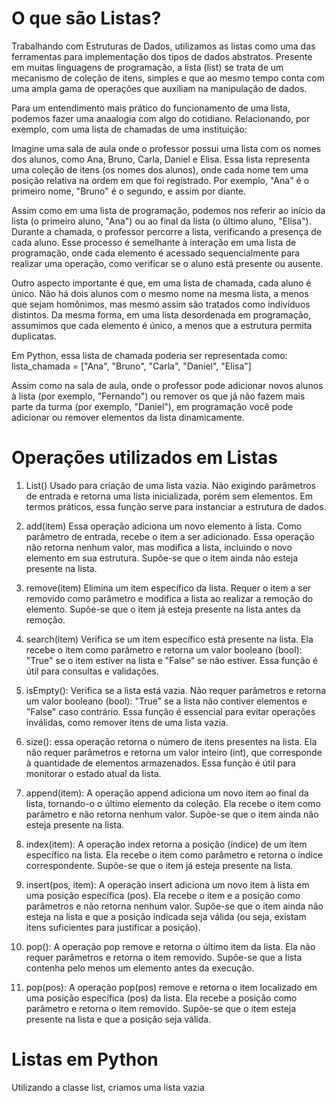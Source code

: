 # O que são Listas?

Trabalhando com Estruturas de Dados, utilizamos as listas como uma das ferramentas para implementação dos tipos de dados abstratos. Presente em muitas linguagens de programação, a lista (list) se trata de um mecanismo de coleção de itens, simples e que ao mesmo tempo conta com uma ampla gama de operações que auxiliam na manipulação de dados.

Para um entendimento mais prático do funcionamento de uma lista, podemos fazer uma anaalogia com algo do cotidiano. Relacionando, por exemplo, com uma lista de chamadas de uma instituição:

Imagine uma sala de aula onde o professor possui uma lista com os nomes dos alunos, como Ana, Bruno, Carla, Daniel e Elisa. Essa lista representa uma coleção de itens (os nomes dos alunos), onde cada nome tem uma posição relativa na ordem em que foi registrado. Por exemplo, "Ana" é o primeiro nome, "Bruno" é o segundo, e assim por diante.

Assim como em uma lista de programação, podemos nos referir ao início da lista (o primeiro aluno, "Ana") ou ao final da lista (o último aluno, "Elisa"). Durante a chamada, o professor percorre a lista, verificando a presença de cada aluno. Esse processo é semelhante à interação em uma lista de programação, onde cada elemento é acessado sequencialmente para realizar uma operação, como verificar se o aluno está presente ou ausente.

Outro aspecto importante é que, em uma lista de chamada, cada aluno é único. Não há dois alunos com o mesmo nome na mesma lista, a menos que sejam homônimos, mas mesmo assim são tratados como indivíduos distintos. Da mesma forma, em uma lista desordenada em programação, assumimos que cada elemento é único, a menos que a estrutura permita duplicatas.

Em Python, essa lista de chamada poderia ser representada como:
    lista_chamada = ["Ana", "Bruno", "Carla", "Daniel", "Elisa"]

Assim como na sala de aula, onde o professor pode adicionar novos alunos à lista (por exemplo, "Fernando") ou remover os que já não fazem mais parte da turma (por exemplo, "Daniel"), em programação você pode adicionar ou remover elementos da lista dinamicamente.

# Operações utilizados em Listas

1.  List()
    Usado para criação de uma lista vazia. Não exigindo parâmetros de entrada e retorna uma lista inicializada, porém sem elementos. Em termos práticos, essa função serve para instanciar a estrutura de dados.

2.  add(item)
    Essa operação adiciona um novo elemento à lista. Como parâmetro de entrada, recebe o item a ser adicionado. Essa operação não retorna nenhum valor, mas modifica a lista, incluindo o novo elemento em sua estrutura. Supõe-se que o item ainda não esteja presente na lista.

3.  remove(item)
    Elimina um item específico da lista. Requer o item a ser removido como parâmetro e modifica a lista ao realizar a remoção do elemento. Supõe-se que o item já esteja presente na lista antes da remoção.

4.  search(item)
    Verifica se um item específico está presente na lista. Ela recebe o item como parâmetro e retorna um valor booleano (bool): "True" se o item estiver na lista e "False" se não estiver. Essa função é útil para consultas e validações.

5.  isEmpty():
    Verifica se a lista está vazia. Não requer parâmetros e retorna um valor booleano (bool): "True" se a lista não contiver elementos e "False" caso contrário. Essa função é essencial para evitar operações inválidas, como remover itens de uma lista vazia.

6.  size():
    essa operação retorna o número de itens presentes na lista. Ela não requer parâmetros e retorna um valor inteiro (int), que corresponde à quantidade de elementos armazenados. Essa função é útil para monitorar o estado atual da lista.

7.  append(item):
    A operação append adiciona um novo item ao final da lista, tornando-o o último elemento da coleção. Ela recebe o item como parâmetro e não retorna nenhum valor. Supõe-se que o item ainda não esteja presente na lista.

8.  index(item):
    A operação index retorna a posição (índice) de um item específico na lista. Ela recebe o item como parâmetro e retorna o índice correspondente. Supõe-se que o item já esteja presente na lista.

9.  insert(pos, item):
    A operação insert adiciona um novo item à lista em uma posição específica (pos). Ela recebe o item e a posição como parâmetros e não retorna nenhum valor. Supõe-se que o item ainda não esteja na lista e que a posição indicada seja válida (ou seja, existam itens suficientes para justificar a posição).

10. pop():
    A operação pop remove e retorna o último item da lista. Ela não requer parâmetros e retorna o item removido. Supõe-se que a lista contenha pelo menos um elemento antes da execução.

11. pop(pos):
    A operação pop(pos) remove e retorna o item localizado em uma posição específica (pos) da lista. Ela recebe a posição como parâmetro e retorna o item removido. Supõe-se que o item esteja presente na lista e que a posição seja válida.

# Listas em Python

Utilizando a classe list, criamos uma lista vazia 